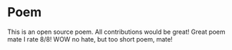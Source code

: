 # Poem
This is an open source poem. All contributions would be great!
Great poem mate I rate 8/8!
WOW no hate, but too short poem, mate!
